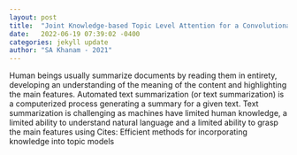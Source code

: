 ```yaml
---
layout: post
title:  "Joint Knowledge-based Topic Level Attention for a Convolutional Sequence Text Summarization System using Natural Language Representation"
date:   2022-06-19 07:39:02 -0400
categories: jekyll update
author: "SA Khanam - 2021"
---
```

Human beings usually summarize documents by reading them in entirety, developing an understanding of the meaning of the content and highlighting the main features. Automated text summarization (or text summarization) is a computerized process generating a summary for a given text. Text summarization is challenging as machines have limited human knowledge, a limited ability to understand natural language and a limited ability to grasp the main features using 
Cites: Efficient methods for incorporating knowledge into topic models
